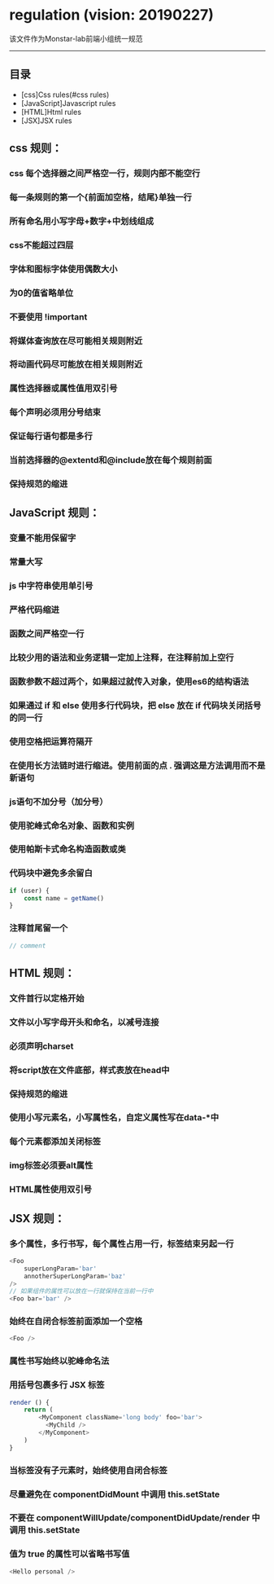 regulation (vision: 20190227)
===========================
该文件作为Monstar-lab前端小组统一规范

****

## 目录
* [css]Css rules(#css rules)
* [JavaScript]Javascript rules
* [HTML]Html rules
* [JSX]JSX rules

css 规则：
------
### css 每个选择器之间严格空一行，规则内部不能空行
### 每一条规则的第一个{前面加空格，结尾}单独一行
### 所有命名用小写字母+数字+中划线组成
### css不能超过四层
### 字体和图标字体使用偶数大小
### 为0的值省略单位
### 不要使用 !important
### 将媒体查询放在尽可能相关规则附近
### 将动画代码尽可能放在相关规则附近
### 属性选择器或属性值用双引号
### 每个声明必须用分号结束
### 保证每行语句都是多行
### 当前选择器的@extentd和@include放在每个规则前面
### 保持规范的缩进

JavaScript 规则：
------
### 变量不能用保留字
### 常量大写
### js 中字符串使用单引号
### 严格代码缩进
### 函数之间严格空一行
### 比较少用的语法和业务逻辑一定加上注释，在注释前加上空行
### 函数参数不超过两个，如果超过就传入对象，使用es6的结构语法
### 如果通过 if 和 else 使用多行代码块，把 else 放在 if 代码块关闭括号的同一行
### 使用空格把运算符隔开
### 在使用长方法链时进行缩进。使用前面的点 . 强调这是方法调用而不是新语句
### js语句不加分号（加分号）
### 使用驼峰式命名对象、函数和实例
### 使用帕斯卡式命名构造函数或类
### 代码块中避免多余留白
```javascript
if (user) {
    const name = getName()
}
```
### 注释首尾留一个
```javascript
// comment
```

HTML 规则：
------
### 文件首行以<!DOCTYPE …>定格开始
### 文件以小写字母开头和命名，以减号连接
### 必须声明charset
### 将script放在文件底部，样式表放在head中
### 保持规范的缩进
### 使用小写元素名，小写属性名，自定义属性写在data-*中
### 每个元素都添加关闭标签
### img标签必须要alt属性
### HTML属性使用双引号

JSX 规则：
------
### 多个属性，多行书写，每个属性占用一行，标签结束另起一行
```javascript
<Foo
    superLongParam='bar'
    annotherSuperLongParam='baz'
/>
// 如果组件的属性可以放在一行就保持在当前一行中
<Foo bar='bar' />
```
### 始终在自闭合标签前面添加一个空格
```javascript
<Foo />
```
### 属性书写始终以驼峰命名法
### 用括号包裹多行 JSX 标签
```javascript
render () {
    return (
        <MyComponent className='long body' foo='bar'>
          <MyChild />
        </MyComponent>
    )
}
```
### 当标签没有子元素时，始终使用自闭合标签
### 尽量避免在 componentDidMount 中调用 this.setState
### 不要在 componentWillUpdate/componentDidUpdate/render 中调用 this.setState
### 值为 true 的属性可以省略书写值
```javascript
<Hello personal />
```
